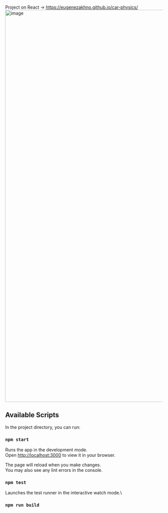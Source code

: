 Project on React ->  https://eugenezakhno.github.io/car-physics/
<img width="1251" alt="image" src="https://github.com/EugeneZakhno/car-physics/assets/30446748/a573ef70-667b-47d0-8943-73c5cd41a8b4">

## Available Scripts

In the project directory, you can run:

### `npm start`

Runs the app in the development mode.\
Open [http://localhost:3000](http://localhost:3000) to view it in your browser.

The page will reload when you make changes.\
You may also see any lint errors in the console.

### `npm test`

Launches the test runner in the interactive watch mode.\


### `npm run build`

